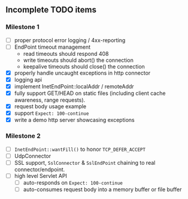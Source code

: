 ## Incomplete TODO items

### Milestone 1

- [ ] proper protocol error logging / 4xx-reporting
- [ ] EndPoint timeout management
  - read timeouts should respond 408
  - write timeouts should abort() the connection
  - keepalive timeouts should close() the connection
- [x] properly handle uncaught exceptions in http connector
- [x] logging api
- [x] implement InetEndPoint::localAddr / remoteAddr
- [x] fully support GET/HEAD on static files (including client cache awareness, range requests).
- [x] request body usage example
- [x] support `Expect: 100-continue`
- [x] write a demo http server showcasing exceptions

### Milestone 2

- [ ] `InetEndPoint::wantFill()` to honor `TCP_DEFER_ACCEPT`
- [ ] UdpConnector
- [ ] SSL support, `SslConnector` & `SslEndPoint` chaining to real
      connector/endpoint.
- [ ] high level Servlet API
  - [ ] auto-responds on `Expect: 100-continue`
  - [ ] auto-consumes request body into a memory buffer or file buffer
